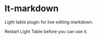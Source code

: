 lt-markdown
===========

Light table plugin for live editing markdown.

Restart Light Table before you can use it.
